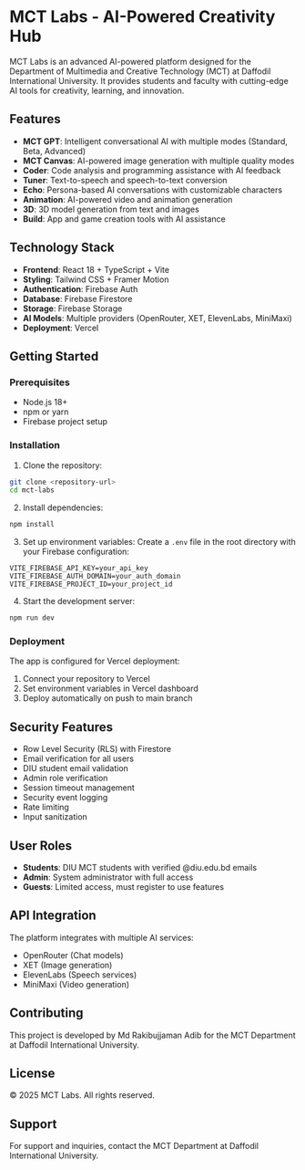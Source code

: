 # MCT Labs - AI-Powered Creativity Hub

MCT Labs is an advanced AI-powered platform designed for the Department of Multimedia and Creative Technology (MCT) at Daffodil International University. It provides students and faculty with cutting-edge AI tools for creativity, learning, and innovation.

## Features

- **MCT GPT**: Intelligent conversational AI with multiple modes (Standard, Beta, Advanced)
- **MCT Canvas**: AI-powered image generation with multiple quality modes
- **Coder**: Code analysis and programming assistance with AI feedback
- **Tuner**: Text-to-speech and speech-to-text conversion
- **Echo**: Persona-based AI conversations with customizable characters
- **Animation**: AI-powered video and animation generation
- **3D**: 3D model generation from text and images
- **Build**: App and game creation tools with AI assistance

## Technology Stack

- **Frontend**: React 18 + TypeScript + Vite
- **Styling**: Tailwind CSS + Framer Motion
- **Authentication**: Firebase Auth
- **Database**: Firebase Firestore
- **Storage**: Firebase Storage
- **AI Models**: Multiple providers (OpenRouter, XET, ElevenLabs, MiniMaxi)
- **Deployment**: Vercel

## Getting Started

### Prerequisites

- Node.js 18+ 
- npm or yarn
- Firebase project setup

### Installation

1. Clone the repository:
```bash
git clone <repository-url>
cd mct-labs
```

2. Install dependencies:
```bash
npm install
```

3. Set up environment variables:
Create a `.env` file in the root directory with your Firebase configuration:
```env
VITE_FIREBASE_API_KEY=your_api_key
VITE_FIREBASE_AUTH_DOMAIN=your_auth_domain
VITE_FIREBASE_PROJECT_ID=your_project_id
```

4. Start the development server:
```bash
npm run dev
```

### Deployment

The app is configured for Vercel deployment:

1. Connect your repository to Vercel
2. Set environment variables in Vercel dashboard
3. Deploy automatically on push to main branch

## Security Features

- Row Level Security (RLS) with Firestore
- Email verification for all users
- DIU student email validation
- Admin role verification
- Session timeout management
- Security event logging
- Rate limiting
- Input sanitization

## User Roles

- **Students**: DIU MCT students with verified @diu.edu.bd emails
- **Admin**: System administrator with full access
- **Guests**: Limited access, must register to use features

## API Integration

The platform integrates with multiple AI services:
- OpenRouter (Chat models)
- XET (Image generation)
- ElevenLabs (Speech services)
- MiniMaxi (Video generation)

## Contributing

This project is developed by Md Rakibujjaman Adib for the MCT Department at Daffodil International University.

## License

© 2025 MCT Labs. All rights reserved.

## Support

For support and inquiries, contact the MCT Department at Daffodil International University.